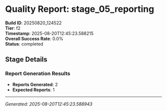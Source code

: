 # Quality Report: stage_05_reporting

**Build ID**: 20250820_124522  
**Tier**: f2  
**Timestamp**: 2025-08-20T12:45:23.588215  
**Overall Success Rate**: 0.0%  
**Status**: completed

## Stage Details

### Report Generation Results

- **Reports Generated**: 2
- **Expected Reports**: 1

---
*Generated: 2025-08-20T12:45:23.588943*
